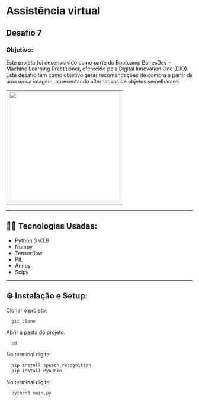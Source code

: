 <h1>Assistência virtual</h1>

<h2>Desafio 7</h2>

<h3>Objetivo:</h3>
<p>Este projeto foi desenvolvido como parte do Bootcamp BairesDev - Machine Learning Practitioner, oferecido pela Digital Innovation One (DIO). 
  Este desafio tem como objetivo gerar recomendações de compra a partir de uma única imagem, apresentando alternativas de objetos semelhantes.</p>
  
<table>
  <tr>
    <td ><img src="", width="300" height="300"></td>
    </tr>
</table>

-------------------------------------------------------------------------------------------------------------


## 👨‍💻 Tecnologias Usadas:
- Python 3 v3.8
- Numpy
- Tensorflow
- PIL
- Annoy
- Scipy

-----------------------------------------------------------
## ⚙  Instalação e Setup:

Clonar o projeto:

```bash
  git clone 
```

Abrir a pasta do projeto:

```bash
  cd 
```

No terminal digite:

```bash
  pip install speech_recognition
  pip install PyAudio
```

No terminal digite:

```bash
  python3 main.py
```
